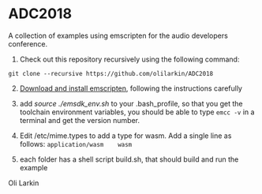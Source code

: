 # ADC2018
A collection of examples using emscripten for the audio developers conference.

1. Check out this repository recursively using the following command:
```
git clone --recursive https://github.com/olilarkin/ADC2018
```
2. [Download and install emscripten](http://kripken.github.io/emscripten-site/docs/getting_started/downloads.html), following the instructions carefully

3. add *source ./emsdk_env.sh* to your .bash_profile, so that you get the toolchain environment variables, you should be able to type ```emcc -v``` in a terminal and get the version number.

4. Edit /etc/mime.types to add a type for wasm. Add a single line as follows: 
```application/wasm    wasm```

5. each folder has a shell script build.sh, that should build and run the example

Oli Larkin


